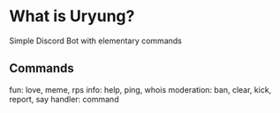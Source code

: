 # What is Uryung?
Simple Discord Bot with elementary commands

## Commands
fun: love, meme, rps
info: help, ping, whois
moderation: ban, clear, kick, report, say
handler: command